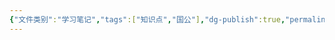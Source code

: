 ```yaml
---
{"文件类别":"学习笔记","tags":["知识点","国公"],"dg-publish":true,"permalink":"/学习笔记studyup/国际公法/外交豁免/","dgPassFrontmatter":true,"created":"2024-10-15T09:56:05.766+08:00","updated":"2024-10-25T12:30:54.102+08:00"}
---
```


